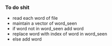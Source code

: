 ### To do shit
- read each word of file
- maintain a vector of word_seen
- if word not in word_seen add word
- replace word with index of word in word_seen
- else add word
